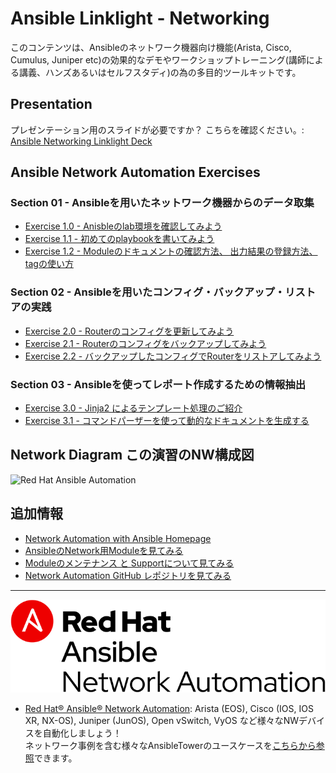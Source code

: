 # Ansible Linklight - Networking

このコンテンツは、Ansibleのネットワーク機器向け機能(Arista, Cisco, Cumulus, Juniper etc)の効果的なデモやワークショップトレーニング(講師による講義、ハンズあるいはセルフスタディ)の為の多目的ツールキットです。

## Presentation
プレゼンテーション用のスライドが必要ですか？
こちらを確認ください。:
[Ansible Networking Linklight Deck](../../decks/ansible-networking_v2.html)

## Ansible Network Automation Exercises

### Section 01 - Ansibleを用いたネットワーク機器からのデータ取集
- [Exercise 1.0 - Anisbleのlab環境を確認してみよう](./exercises/1-0-explore/README.ja.md)
- [Exercise 1.1 - 初めてのplaybookを書いてみよう](./exercises/1-1-first-playbook/README.ja.md)
- [Exercise 1.2 - Moduleのドキュメントの確認方法、 出力結果の登録方法、 tagの使い方](./exercises/1-2-playbook-basics/README.ja.md)

### Section 02 - Ansibleを用いたコンフィグ・バックアップ・リストアの実践
- [Exercise 2.0 - Routerのコンフィグを更新してみよう](./exercises/2-0-config/README.ja.md)
- [Exercise 2.1 - Routerのコンフィグをバックアップしてみよう](./exercises/2-1-backup/README.ja.md)
- [Exercise 2.2 - バックアップしたコンフィグでRouterをリストアしてみよう](./exercises/2-2-restore/README.ja.md)

### Section 03 - Ansibleを使ってレポート作成するための情報抽出
- [Exercise 3.0 - Jinja2 によるテンプレート処理のご紹介](./exercises/3-0-templates/README.ja.md)
- [Exercise 3.1 - コマンドパーザーを使って動的なドキュメントを生成する](./exercises/3-1-parser/README.ja.md)

## Network Diagram この演習のNW構成図
![Red Hat Ansible Automation](../../images/network_diagram.png)

## 追加情報
 - [Network Automation with Ansible Homepage](https://www.ansible.com/network-automation)
 - [AnsibleのNetwork用Moduleを見てみる](http://docs.ansible.com/ansible/latest/list_of_network_modules.html)
 - [Moduleのメンテナンス と Supportについて見てみる](http://docs.ansible.com/ansible/latest/modules_support.html)
 - [Network Automation GitHub レポジトリを見てみる](https://github.com/network-automation)

---
![Red Hat Ansible Automation](../../images/networkautomation.png)

- [Red Hat® Ansible® Network Automation](https://www.ansible.com/networking): Arista (EOS), Cisco (IOS, IOS XR, NX-OS), Juniper (JunOS), Open vSwitch, VyOS など様々なNWデバイスを自動化しましょう！  
ネットワーク事例を含む様々なAnsibleTowerのユースケースを[こちらから参照](https://www.ansible.com/tower)できます。
